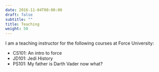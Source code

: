```yaml
---
date: 2016-11-04T00:00:00
draft: false
subtitle: ""
title: Teaching
weight: 50
---
```


I am a teaching instructor for the following courses at Force University:

- CS101: An intro to force
- JD101: Jedi History
- PS101: My father is Darth Vader now what?
